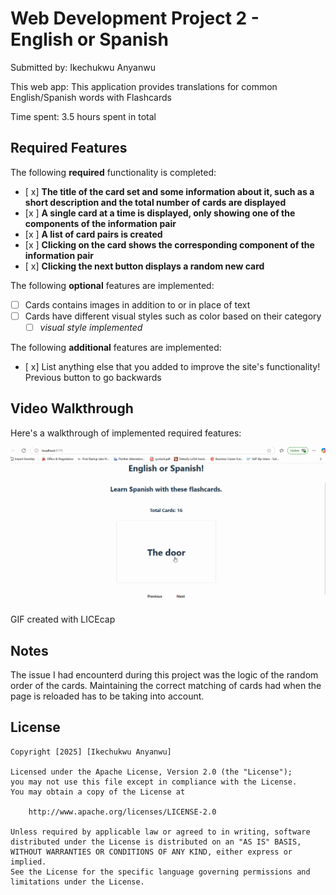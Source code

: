 # Web Development Project 2 - English or Spanish

Submitted by: Ikechukwu Anyanwu

This web app: This application provides translations for common English/Spanish words with Flashcards

Time spent: 3.5 hours spent in total

## Required Features

The following **required** functionality is completed:

- [ x] **The title of the card set and some information about it, such as a short description and the total number of cards are displayed**
- [x ] **A single card at a time is displayed, only showing one of the components of the information pair**
- [x ] **A list of card pairs is created**
- [x ] **Clicking on the card shows the corresponding component of the information pair**
- [ x] **Clicking the next button displays a random new card**

The following **optional** features are implemented:

- [ ] Cards contains images in addition to or in place of text
- [ ] Cards have different visual styles such as color based on their category
  - [ ] *visual style implemented*

The following **additional** features are implemented:

* [ x] List anything else that you added to improve the site's functionality!
    Previous button to go backwards

## Video Walkthrough

Here's a walkthrough of implemented required features:

<img src='P2_wlkthrgh.gif' title='Video Walkthrough' width='' alt='Video Walkthrough' />


GIF created with LICEcap  


## Notes

The issue I had encounterd during this project was the logic of the random order of the cards. Maintaining the correct matching of cards had when the page is reloaded has to be taking into account.

## License

    Copyright [2025] [Ikechukwu Anyanwu]

    Licensed under the Apache License, Version 2.0 (the "License");
    you may not use this file except in compliance with the License.
    You may obtain a copy of the License at

        http://www.apache.org/licenses/LICENSE-2.0

    Unless required by applicable law or agreed to in writing, software
    distributed under the License is distributed on an "AS IS" BASIS,
    WITHOUT WARRANTIES OR CONDITIONS OF ANY KIND, either express or implied.
    See the License for the specific language governing permissions and
    limitations under the License.